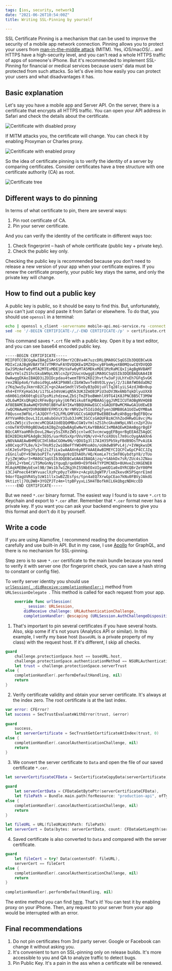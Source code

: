 ```yaml
---
tags: [ios, security, network]
date: "2021-06-26T10:54:00Z"
title: Writing SSL-Pinning by yourself 

---
```


SSL Certificate Pinning is a mechanism that can be used to improve the security of a mobile app network connection. Pinning allows you to protect your users from [man-in-the-middle attack](https://en.wikipedia.org/wiki/Man-in-the-middle_attack) (MITM).
Yes, iOS/macOS/... and HTTPS have a high-security level, and you can't read a whole HTTPS traffic of apps of someone's iPhone. But it's recommended to implement SSL-Pinning for financial or medical services because users' data must be protected from such attacks. So let's dive into how easily you can protect your users and what disadvantages it has.

<!--more-->

## Basic explanation

Let's say you have a mobile app and Server API. On the server, there is a certificate that encrypts all HTTPS traffic. You can open your API address in Safari and check the details about the certificate.

![Ceritificate with disabled proxy](/assets/2021-06-26/certificate-1.png)

If MITM attacks you, the certificate will change. You can check it by enabling Proxyman or Charles proxy.

![Ceritificate with enabled proxy](/assets/2021-06-26/certificate-2.png)

So the idea of certificate pinning is to verify the identity of a server by comparing certificates. Consider certificates have a tree structure with one certificate authority (CA) as root.

![Certificate tree](/assets/2021-06-26/cert-tree.png)


## Different ways to do pinning

In terms of what certificate to pin, there are several ways:

1. Pin root certificate of CA.
2. Pin your server certificate.

And you can verify the identity of the certificate in different ways too:

1. Check fingerprint – hash of whole certificate (public key + private key).
2. Check the public key only.

Checking the public key is recommended because you don't need to release a new version of your app when your certificate expires. If you renew the certificate properly, your public key stays the same, and only the private key will change.

## How to find out a public key

A public key is public, so it should be easy to find this. But, unfortunately, you can't just copy and paste it from Safari or elsewhere. To do that, you should use `openssl` in a terminal:

```bash
echo | openssl s_client -servername mobile-api.moi-service.ru -connect mobile-api.moi-service.ru:443 |\
sed -ne '/-BEGIN CERTIFICATE-/,/-END CERTIFICATE-/p' > certificate.crt
```

This command saves `*.crt` file with a public key. Open it by a text editor, and you can see base64 encoded public key.

```
-----BEGIN CERTIFICATE-----
MIIFOTCCBCGgAwIBAgISA+SSfOmrY2CBVa4K7uzcDRLQMA0GCSqGSIb3DQEBCwUA
MDIxCzAJBgNVBAYTAlVTMRYwFAYDVQQKEw1MZXQncyBFbmNyeXB0MQswCQYDVQQD
EwJSMzAeFw0yMTA2MTExMDE1MzVaFw0yMTA5MDkxMDE1MzRaMCQxIjAgBgNVBAMT
GW1vYmlsZS1hcGkubW9pLXNlcnZpY2UucnUwggEiMA0GCSqGSIb3DQEBAQUAA4IB
DwAwggEKAoIBAQD3iZOIDcpdau4twemTBYk2KD23hvtfw3aFjULhYxEh7GFq5vGK
rex2NUp4o6/Yu8oid9gLeAK1P9ANlcIbXW3wvTeBV03Lyywj/2/3iBAfWO8daDN2
z7Kq3wu5yJkmrnB2C2C+gn2AaeSmdtlV5eDyB3pDUjuVlTq28lyiLS4zdJHBn0up
4h4+EYFXyHaG34/i17SLe34VoWiqN5k3UK3ZmO83PiU3oDV3Nx6NbTqkDlyuUXX8
n6H061zbK60tqDiU7psMizhdzewLZbSjTmZFboBWmhlX9TG41K8JPNCBB5CT3M9W
vDL6wMIKsQRqH2cRFmvBgrpkyjU6fW1sku8fAgMBAAGjggJVMIICUTAOBgNVHQ8B
Af8EBAMCBaAwHQYDVR0lBBYwFAYIKwYBBQUHAwEGCCsGAQUFBwMCMAwGA1UdEwEB
/wQCMAAwHQYDVR0OBBYEFM5tX/NrrNRV2w75IdiOdgTyen3BMB8GA1UdIwQYMBaA
FBQusxe3WFbLrlAJQOYfr52LFMLGMFUGCCsGAQUFBwEBBEkwRzAhBggrBgEFBQcw
AYYVaHR0cDovL3IzLm8ubGVuY3Iub3JnMCIGCCsGAQUFBzAChhZodHRwOi8vcjMu
aS5sZW5jci5vcmcvMCQGA1UdEQQdMBuCGW1vYmlsZS1hcGkubW9pLXNlcnZpY2Uu
cnUwTAYDVR0gBEUwQzAIBgZngQwBAgEwNwYLKwYBBAGC3xMBAQEwKDAmBggrBgEF
BQcCARYaaHR0cDovL2Nwcy5sZXRzZW5jcnlwdC5vcmcwggEFBgorBgEEAdZ5AgQC
BIH2BIHzAPEAdgBc3EOS/uarRUSxXprUVuYQN/vV+kfcoXOUsl7m9scOygAAAXn6
yNOVAAAEAwBHMEUCIHlbBaCGOHw9N/rQDUIg3l17A1H35Pb5kyFBdB9DsTPvAiEA
x80CxqcP7L8e/k2+THsR5z2wiOBeFfYWO4MnoAOs/oUAdwB9PvL4j/+IVWgkwsDK
nlKJeSvFDngJfy5ql2iZfiLw1wAAAXn6yNPTAAAEAwBIMEYCIQCFCwGpCP4CCJZq
zEGniluDY+93WsboPITv/yK0ugo9zQIhAOh/HQ/KomLe7tc5mT0GybdtpY8/zTUo
FyjZWjWOur3+MA0GCSqGSIb3DQEBCwUAA4IBAQAjzq/+SAbkDx7sR/ZUc4sJZNau
128VL2+YbmC/iTSMoGnNy1YguqD/qe8H9+E9f04kTYPIMCNEb+8UHveZcXKGENE8
MlAqkMEBWybEsml9B/3Ws1b7w1ZKg3hI5SNbEOxUIgamUD1a0xOYRCQBrZeY00PH
i3CJ4Pnec64tWYvuaclXzPcp0yzTxRH+z+AcpULDgWTP/lxmZkevdK5PSqnrE1md
94orfQagUVR4Sy3zW11llx1wBZZEsfps/tpn4aEQ7XrwGpCEao7kNu0FBVyJAkdG
9ktiztlj7OLDW8+3YOZPJTz4m+ltpBFyyxLi5H4TBofkKCL6kQbgzNDHccED
-----END CERTIFICATE-----
```
But we need `*.cer` binary format. The easiest way I found is to save `*.crt` to Keychain and export to `*.cer` after. Remember that `*.cer` format never has a private key. If you want you can ask your backend engineers to give you this format and don't do it by yourself.

## Write a code

If you are using Alamofire, I recommend reading the documentation carefully and use built-in API. But in my case, I use [Apollo](https://www.apollographql.com) for GraphQL, and there is no mechanism for SSL-pinning. 

Step zero is to save `*.cer` certificate to the main bundle because you need to verify it with server one (for fingerprint check, you can save a hash string to constant or config file).

To verify server identity you should use [`urlSession(_:didReceive:completionHandler:)`](https://developer.apple.com/documentation/foundation/urlsessiondelegate/1409308-urlsession#) method from `URLSessionDelegate `. This method is called for each request from your app. 

```swift
    override func urlSession(
        _ session: URLSession,
        didReceive challenge: URLAuthenticationChallenge,
        completionHandler: @escaping (URLSession.AuthChallengeDisposition, URLCredential?) -> Void)
```

1. That's important to pin several certificates if you have several hosts. Also, skip some if it's not yours (Analytics API or similar). In this example, I verify my base host (`baseURL` is a private property of my class) with the request host. If it's different, I skip all checks.

```swift
guard
    challenge.protectionSpace.host == baseURL.host,
    challenge.protectionSpace.authenticationMethod == NSURLAuthenticationMethodServerTrust,
    let trust = challenge.protectionSpace.serverTrust
else {
    completionHandler(.performDefaultHandling, nil)
    return
}
```

2.  Verify certificate validity and obtain your server certificate. It's always at the index zero. The root certificate is at the last index.

```swift
var error: CFError?
let success = SecTrustEvaluateWithError(trust, &error)
    
guard
    success,
    let serverCertificate = SecTrustGetCertificateAtIndex(trust, 0)
else {
    completionHandler(.cancelAuthenticationChallenge, nil)
    return
}
```

3. We convert the server certificate to `Data` and open the file of our saved certificate `*.cer`.

```swift
let serverCertificateCFData = SecCertificateCopyData(serverCertificate)
    
guard
    let serverCertData = CFDataGetBytePtr(serverCertificateCFData),
    let filePath = Bundle.main.path(forResource: "production-api", ofType: "cer")
else {
    completionHandler(.cancelAuthenticationChallenge, nil)
    return
}
 
let fileURL = URL(fileURLWithPath: filePath)
let serverCert = Data(bytes: serverCertData, count: CFDataGetLength(serverCertificateCFData))
```

4. Saved certificate is also converted to `Data` and compared with the server certificate.

```swift
guard
    let fileCert = try? Data(contentsOf: fileURL),
    serverCert == fileCert
else {
    completionHandler(.cancelAuthenticationChallenge, nil)
    return
}
    
completionHandler(.performDefaultHandling, nil)
```

The entire method you can find [here](https://gist.github.com/vani2/819a45d0951af6ac62f7c6a7f0d8c263).
That's it! You can test it by enabling proxy on your iPhone. Then, any request to your server from your app would be interrupted with an error.

## Final recommendations

1. Do not pin certificates from 3rd party server. Google or Facebook can change it without asking you.
2. It's convenient to turn on SSL-pinning only on release builds. It's more accessible to you and QA to analyze traffic to detect bugs.
3. Pin Public Key. It's a pain in the ass when a certificate will be renewed.
